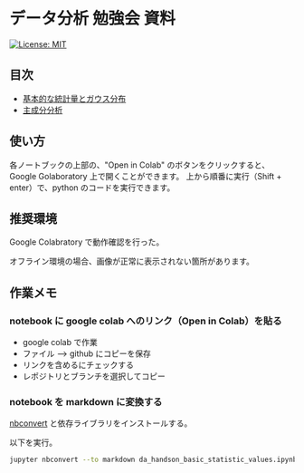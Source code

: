 # データ分析 勉強会 資料

[![License: MIT](https://img.shields.io/badge/License-MIT-yellow.svg)](LICENSE)


## 目次

- [基本的な統計量とガウス分布](da_handson_basic_statistic_values.ipynb)
- [主成分分析](da_handson_pca.ipynb)

## 使い方

各ノートブックの上部の、"Open in Colab" のボタンをクリックすると、
Google Golaboratory 上で開くことができます。
上から順番に実行（Shift + enter）で、python のコードを実行できます。

## 推奨環境

Google Colabratory で動作確認を行った。

オフライン環境の場合、画像が正常に表示されない箇所があります。

## 作業メモ

### notebook に google colab へのリンク（Open in Colab）を貼る

- google colab で作業
- ファイル --> github にコピーを保存
- リンクを含めるにチェックする
- レポジトリとブランチを選択してコピー

### notebook を markdown に変換する

[nbconvert](https://nbconvert.readthedocs.io/en/latest/) と依存ライブラリをインストールする。

以下を実行。

```bash
jupyter nbconvert --to markdown da_handson_basic_statistic_values.ipynb
```



